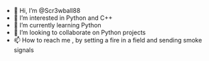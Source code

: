 - 👋 Hi, I’m @Scr3wball88
- 👀 I’m interested in Python and C++
- 🌱 I’m currently learning Python
- 💞️ I’m looking to collaborate on Python projects
- 📫 How to reach me , by setting a fire in a field and sending smoke signals

<!---
Scr3wball88/Scr3wball88 is a ✨ special ✨ repository because its `README.md` (this file) appears on your GitHub profile.
You can click the Preview link to take a look at your changes.
--->

